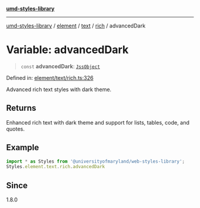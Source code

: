 [**umd-styles-library**](../../../../../../README.md)

***

[umd-styles-library](../../../../../../modules.md) / [element](../../../../../README.md) / [text](../../../README.md) / [rich](../README.md) / advancedDark

# Variable: advancedDark

> `const` **advancedDark**: [`JssObject`](../../../../../../utilities/namespaces/transform/type-aliases/JssObject.md)

Defined in: [element/text/rich.ts:326](https://github.com/UMD-Digital/design-system/blob/ed6189804bf5f4c4fcbe5325b54aac33ac48d614/packages/styles/source/element/text/rich.ts#L326)

Advanced rich text styles with dark theme.

## Returns

Enhanced rich text with dark theme and support for lists, tables, code, and quotes.

## Example

```typescript
import * as Styles from '@universityofmaryland/web-styles-library';
Styles.element.text.rich.advancedDark
```

## Since

1.8.0
